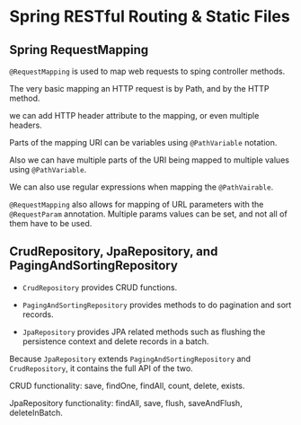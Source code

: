 # Spring RESTful Routing & Static Files

## Spring RequestMapping

`@RequestMapping` is used to map web requests to sping controller methods.


The very basic mapping an HTTP request is by Path, and by the HTTP method.

we can add HTTP header attribute to the mapping, or even multiple headers.

Parts of the mapping URI can be variables using `@PathVariable` notation.

Also we can have multiple parts of the URI being mapped to multiple values using `@PathVariable`.

We can also use regular expressions when mapping the `@PathVairable`.

`@RequestMapping` also allows for mapping of URL parameters with the `@RequestParam` annotation. Multiple params values can be set, and not all of them have to be used.


## CrudRepository, JpaRepository, and PagingAndSortingRepository


- `CrudRepository` provides CRUD functions.

- `PagingAndSortingRepository` provides methods to do pagination and sort records.

- `JpaRepository` provides JPA related methods such as flushing the persistence context and delete records in a batch.


Because `JpaRepository` extends `PagingAndSortingRepository` and `CrudRepository`, it contains the full API of the two.


CRUD functionality: save, findOne, findAll, count, delete, exists.


JpaRepository functionality: findAll, save, flush, saveAndFlush, deleteInBatch. 